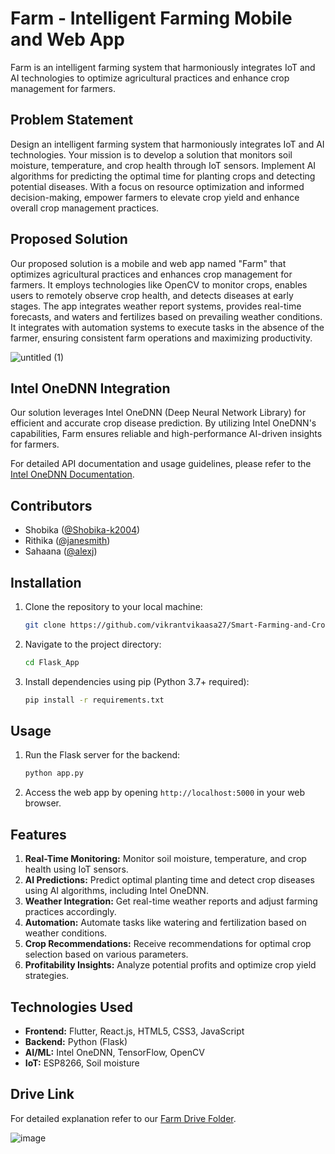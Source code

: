 
# Farm - Intelligent Farming Mobile and Web App



Farm is an intelligent farming system that harmoniously integrates IoT and AI technologies to optimize agricultural practices and enhance crop management for farmers.

## Problem Statement

Design an intelligent farming system that harmoniously integrates IoT and AI technologies. Your mission is to develop a solution that monitors soil moisture, temperature, and crop health through IoT sensors. Implement AI algorithms for predicting the optimal time for planting crops and detecting potential diseases. With a focus on resource optimization and informed decision-making, empower farmers to elevate crop yield and enhance overall crop management practices.

## Proposed Solution

Our proposed solution is a mobile and web app named "Farm" that optimizes agricultural practices and enhances crop management for farmers. It employs technologies like OpenCV to monitor crops, enables users to remotely observe crop health, and detects diseases at early stages. The app integrates weather report systems, provides real-time forecasts, and waters and fertilizes based on prevailing weather conditions. It integrates with automation systems to execute tasks in the absence of the farmer, ensuring consistent farm operations and maximizing productivity.


![untitled (1)](https://github.com/vikrantvikaasa27/Smart-Farming-and-Crop-Price-Prediction/assets/94424716/b409c371-1702-4478-a681-8befed6f9304)

## Intel OneDNN Integration

Our solution leverages Intel OneDNN (Deep Neural Network Library) for efficient and accurate crop disease prediction. By utilizing Intel OneDNN's capabilities, Farm ensures reliable and high-performance AI-driven insights for farmers.

For detailed API documentation and usage guidelines, please refer to the [Intel OneDNN Documentation](https://software.intel.com/content/www/us/en/develop/tools/oneapi/components/onednn.html).

## Contributors

- Shobika ([@Shobika-k2004]([https://github.com/johndoe](https://github.com/Shobika-k2004)))
- Rithika ([@janesmith](https://github.com/janesmith))
- Sahaana ([@alexj](https://github.com/alexj))

## Installation

1. Clone the repository to your local machine:
   ```bash
   git clone https://github.com/vikrantvikaasa27/Smart-Farming-and-Crop-Price-Prediction
   ```

2. Navigate to the project directory:
   ```bash
   cd Flask_App
   ```

3. Install dependencies using pip (Python 3.7+ required):
   ```bash
   pip install -r requirements.txt
   ```

## Usage

1. Run the Flask server for the backend:
   ```bash
   python app.py
   ```

2. Access the web app by opening `http://localhost:5000` in your web browser.

## Features

1. **Real-Time Monitoring:** Monitor soil moisture, temperature, and crop health using IoT sensors.
2. **AI Predictions:** Predict optimal planting time and detect crop diseases using AI algorithms, including Intel OneDNN.
3. **Weather Integration:** Get real-time weather reports and adjust farming practices accordingly.
4. **Automation:** Automate tasks like watering and fertilization based on weather conditions.
5. **Crop Recommendations:** Receive recommendations for optimal crop selection based on various parameters.
6. **Profitability Insights:** Analyze potential profits and optimize crop yield strategies.

## Technologies Used

- **Frontend:** Flutter, React.js, HTML5, CSS3, JavaScript
- **Backend:** Python (Flask)
- **AI/ML:** Intel OneDNN, TensorFlow, OpenCV
- **IoT:** ESP8266, Soil moisture 

## Drive Link

For detailed explanation refer to our [Farm Drive Folder](https://drive.google.com/drive/folders/1g2hzkn0VZ8yKnyBZg7_p83glG7NSvM5F?usp=drive_link).


![image](https://github.com/vikrantvikaasa27/Smart-Farming-and-Crop-Price-Prediction/assets/94424716/b93904d1-c66e-4e02-ade2-51c7686e9793)
